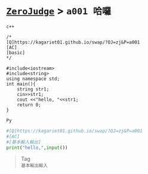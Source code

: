 # [`ZeroJudge`] > `a001 哈囉`
`c++`
```
/*
[Q]https://kagariet01.github.io/swap/?OJ=zj&P=a001
[AC]
[basic]
*/

#include<iostream>
#include<string>
using namespace std;
int main(){
	string str1;
	cin>>str1;
	cout <<"hello, "<<str1;
	return 0;
}
```
`Py`
```py
#[Q]https://kagariet01.github.io/swap/?OJ=zj&P=a001
#[AC]
#[基本輸入輸出]
print("hello,",input())
```
> Tag  
> `基本輸出輸入`

[`Codeforces`]: /OJ_ans/cf
[`Zerojudge`]: /OJ_ans/zj
[`PCIC`]: /OJ_ans/PCIC